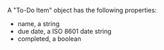 A "To-Do Item" object has the following properties:

- name, a string
- due date, a ISO 8601 date string
- completed, a boolean

